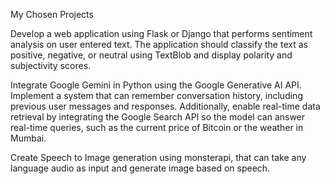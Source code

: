 My Chosen Projects

Develop a web application using Flask or Django that performs sentiment analysis on user
entered text. The application should classify the text as positive, negative, or neutral using
TextBlob and display polarity and subjectivity scores.


Integrate Google Gemini in Python using the Google Generative AI API. Implement a system
that can remember conversation history, including previous user messages and responses.
Additionally, enable real-time data retrieval by integrating the Google Search API so the
model can answer real-time queries, such as the current price of Bitcoin or the weather in
Mumbai.


Create Speech to Image generation using monsterapi, that can take any language audio as
input and generate image based on speech.
